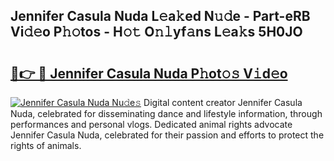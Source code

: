## Jennifer Casula Nuda L𝚎a𝚔ed N𝚞𝚍e - Part-eRB Vi𝚍𝚎o P𝚑𝚘tos - H𝚘𝚝 O𝚗𝚕yf𝚊ns L𝚎a𝚔s 5H0JO

# <h2><a href="http://kf0nrb7.oniu.top/?m=Jennifer+Casula+Nuda">🔗👉 🔴 Jennifer Casula Nuda P𝚑ot𝚘𝚜 V𝚒d𝚎o</a></h2>

[![Jennifer Casula Nuda Nu𝚍e𝚜](https://i.imgur.com/0qMVB7G.gif)](http://kf0nrb7.oniu.top/?m=Jennifer+Casula+Nuda)
Digital content creator Jennifer Casula Nuda, celebrated for disseminating dance and lifestyle information, through performances and personal vlogs. Dedicated animal rights advocate Jennifer Casula Nuda, celebrated for their passion and efforts to protect the rights of animals.  
